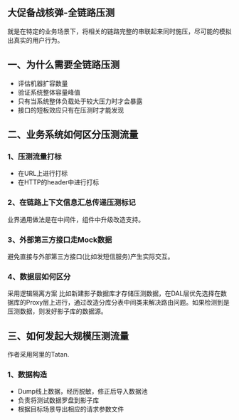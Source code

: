 ## 大促备战核弹-全链路压测

就是在特定的业务场景下，将相关的链路完整的串联起来同时施压，尽可能的模拟出真实的用户行为。

## 一、为什么需要全链路压测
* 评估机器扩容数量
* 验证系统整体容量峰值
* 只有当系统整体负载处于较大压力时才会暴露
* 接口的短板效应只有在压测时才能发现

## 二、业务系统如何区分压测流量
### 1、压测流量打标
* 在URL上进行打标
* 在HTTP的header中进行打标

### 2、在链路上下文信息汇总传递压测标记
业界通用做法是在中间件，组件中升级改造支持。

### 3、外部第三方接口走Mock数据
避免直接与外部第三方接口(比如发短信服务)产生实际交互。

### 4、数据层如何区分
采用逻辑隔离方案
比如新建影子数据库才存储压测数据，在DAL层优先选择在数据库的Proxy层上进行，通过改造分库分表中间类来解决路由问题。如果检测到是压测数据，则发好影子库的数据源。

## 三、如何发起大规模压测流量
作者采用阿里的Tatan.

### 1、数据构造
* Dump线上数据，经历脱敏，修正后导入数据池
* 负责将测试数据罗盘到影子库
* 根据目标场景导出相应的请求参数文件








